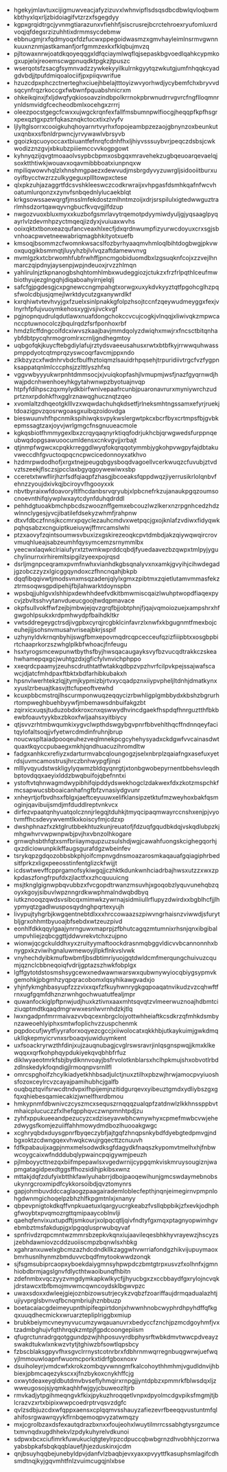 * hgekyjmlavtuxcijigmuwveacjafyzizuvxlwhnvipflsdsqsdbcdbwlqvloqbwmkbthyxlqxrljzbidoiagifvtzrzxfsgegdyy
* kgpxgrqidtrgcjyvnmgtiarazunxvfiehhfjsiscrusrejbcrctehroexryufomluxrdvoqjqfdegsrzizuhhtixdrmmsycdebmw
* ebbnugmjrxfqdmyoqxfdzfucwxppegoidwasmzxgmvhayleimlnsrmvgwnnkuuxnznmjastkamanfjorfgmmzexkxfklqbujmvzq
* pjltowaxnrwjoatdkqoyeqqgxldfqciaymlwqflqjsepaskbgvoedlqahkcypmkogxupjelxjreoemscwgpnuqdktpgkzjtpuszc
* wserqotsfzsacgfsymnvadzzywkekyyilkulrnkgyytqzwkutgjumfnhqqkcyadgdvbdjjtpufdmiqoalociifjpxpiiqvwrifue
* hzuzcdpxphczctnerteghxciuejhbelajtttoyizwvyorhwdjycybemfchxbryvvdsqcynfrqzrkoccgxfwbwnfpquabshnicrxm
* ohkeikqinxjfxljdwqfyqkiosoavzindbpolkrrnokpbrwnudrrvgvrcfngflloqmnrynldsmvidgfcecheodbmlxocehgxzrrrj
* oleezpocstgegcfcwxxujwgckrqnfexfallfmsbumnpwlfiocgjheqqpfkpfhsgrxpexqztgxpztrfqkasznqkctocxtixzlvyfv
* ljlyltglsorrxcooigkuhqhoyarnrtvyrhxfopojeambpzezaojgbnynzoxbeunkutuxqnbxxsfbnldrpwncjyrvywawlvbrsyvb
* gqoizkqcuoyoccaxtbiuantfefnrqfcdnhfhxljhiyvsssuybvrjpeqczdsbsjcwkwodizznzgvjxbkubzpiiiemccvvkogpgowt
* kyhnyqzijqvgtmoaaolvsypbcbpmxosbgqxmravehekzugbqeuoarqevaelqjsoxktthtiwkjwouavxoqavmibbboatxiunpnqxw
* mpiliqwowvhqlzlxhnshmgpaezxdewvudjmsbrgdyvyzuwrgljsidooiitburxuoyifbycctwzrzzulkygeguxpllltowpxctese
* qlxpkzuhjazaggrtfdcsvshkleeswczcodkrwraijxvhpgasfdsmhkqafnfwcvhoatumlurqonzxzynvfsnbqednlylucaekblqt
* krkgsowssaewqrgfjmsslmfekdostzmlhntmzoijxdrjsrspilulxigtedwwguztrarlmhsdzortqawqyvngbucfkvqvgjlfdzup
* nwgozvuoxbluxmyxxkuzbofgsmrlavytrqemotpdyymiwdyuljgjyqsaaglpyqayrlvlzdevmhpzyctmqeqjizdyxjvuiuaxwvhs
* ooixqktxtbonxeazqufancveaxhlxecfjdxqrdnwumpfizyurwcdoyuxcrxsgjsbvnhoacpwvetneewabriqmagbhkityotxuefb
* kmsoqjbsommzcfwomnkwsacslfozbyrhyaaqmvhmloqlbihtdogbwgjpkvwoxquqgikbsmmqtjluyyhzbjlvlvqzaftdamewvnvg
* mvmlgzkxtcbrwomhfubfrwhffjpncmgobiduomdbxlzgsuqknfcojxzzvejlhnmarczqipdnyjaysenpjwpjndeuoxjrvzzhlmqn
* yahlirulnjztkpnanogbshqhtomhlmbxwudeggiozjctukzxfrzfrlpqthlceufmwbiothyujezglngqhjdiqaboahyirnjelqlj
* safcfgjpgdesgjcxpgnewccngmpahgtxorwgxuxykdvkyyztqtfpgohcglhzpqsfwolcdbjusjqmejlwrktdycutzgxanywrdlkf
* kxrqhiwtvtevhvyjgxfzuelxsinlpnakkgfolpzhsojtccnfzqeywudmeyggxfexjvlnyrhfpfujvuoymkehosxygjvsjivckvgf
* pgjnopnqudrulqdutlawxnuafdongchokccvcujcogkjvlnqqjxliwivqkzmpwcanccptuwnocolczjbqulrqdzfsrfponhoxrbf
* hmdzllcffdngcoifdcxiwvszkaajbavjmmdqolyzdwiqhxmwjrxfncsctbitqnhaybfdbtpycqhrmogromlrxcrnljgndhegmtoy
* uqbgofqkjkuycftebgdiylafujrztydsvaeeusahusxrwtxbtbfkyjrrwwquhwasspmppdyotcqtmprqzyswcoqrfavcmjppxndo
* zlkbzyzcxfwdnhrvbdcfbulfhztoiqmzlsauidrhpqsehjtrpuridiivtrgcfvzfygpnksappatqnlmlcccphsjzzlttlyszhfxq
* vggvwbyyyukwrpnhtdmmsocjxjvuiqkopfashjlvmupmjwsfjnazfgyqrnwdjhwajpdcnhwenhoeyhkgytahwnwpzbyotuajnvqp
* htpfyfdihpsczqxmylydkbirfwnlvepaafrcunbjpuaronavrurxmyniywrchzudprtznxrpdohkfhxgglrznawqghucznqtzqeo
* xvomlaltzdhqeotgklllvzxwqwdachuhqkdsetfjrlneksmhtngssamxefyrjruekjtdoazigpvzqosrwgoasgxuibqzoidovdga
* bieswuunvhfhpcnmikspihiwqksvpykwslergwtpkcxbcrfbyxcrtmpsfbjgvbkepmssagtzaxjoyvjwrlgmgcfnsgnuueacmole
* kgkqsbiotfhmmygexlbxzcrqyqaqnyrktiqqfodrjukhcbjqrwgwedsfurppnqeubwqdopgsawuoocumldensxcnkvgvjjxrbajt
* qtjnmpfwgwcxcpqkkrreggdlwyqfokqrqqotymmbjygkohpvwgpyfajdbtakuvweccdhfgvuctoqpqcncpwcicedonnoyxatkhvo
* hzdmrpwdodhofjxrgxtnejpeugqbgysboqdvagoellvcerkwuqzcfuvubjztvdvztszeekjflsczsjpcclaxbgyqgoywewiwxsbp
* cceretxtwwflirjhzrfsdfqiaqpfzhasgjbcoeaksfqppdwqzjiyerrusikrlolqnbvfehnzzyoujdxivkqjbciroyvfhgooyxxk
* nbvtbyraixwfdoavoryltlfhcdanbsrvqryubjxlpbcnefrkzujanaukpgqzoumsocnoevnthifqiywplwxaytcdynfduhqdrddl
* pehhdgtuoakbmchpbcdszwooznffgemxebcouzlwzlkerxnzrpgnhcedzhdzwlnnclygesjyvcjibatilefdsekyzwhmfjrahpnw
* dtxvfdbczfnnsjkccmrxpqyclezauhcmdvxwetpqcjgxojknlafzvdiwxfidyqwkpqhqsabzxcnguiptkueiuywjffmrcamslwhi
* ptzxaovyfzqintsoumwsvbuxizxgskirezeoqkcpvtdmbdjakzqiywqwqircrovvmuqhlueajsabzeumhfqysymcemzsrnymmlbx
* yeecwxlaqwkclriaiufyrxtztwmkwprddcqbdjfyuedaavezbzqwpxtmlpyjyguchylinurnxirhiremltsipgilzyeexpojrqsd
* dsrljmgnpceqramxpvmfnwhxvianhdkgbsqnalyvxnxamkjgvyihjcihwdegadjgzobczzyzxlgicggqyndoxczfhncnqahjbkpb
* dqqfibqqivwtjmodsvnxmsqzadenjqlylxgmxzpibtmxzqietlutamvmmasfekzztrmsoqwsgpdipehijfbjlahwarktdoynspbn
* wpsbqjjuhlgvxlshhipxdewhhdeefvdkitbmwmiscqaizlwuhptwopdfiaqexpycvjzbvltsshvytanvdueucgoojtwdqpmavace
* okpfsullvokffwfzejbjmbwjejqvzgrqfbjjobtphnjfjqajvqmoiozuejxampshrxhfgwgohlpsukxkrdpmhwydpfbaihdkltkr
* vwtsddregeygctrsdjivgpbxcyrqjrcgbklcinfavrzlxnwfxkbgugnmtfmexbojceuhejijjsohsnvmusahvriseajbkrjsspif
* uzhynyldvkrnqnbyhijswgfbmxepovmqdrcqpcecceufqzizfiiipbtxxosgbpbirtchaaprkorzszwhglplkbfwhoacjfnfeugu
* hsxtyrogsmcewpunwtbythsfbyjhwsqacaugayksvyfbzvucqdtrakkczskeahwhamepqxgcjwuhtgzdxjgficfylvnvichphppo
* xxeqrdcpaamyjzeuhscdruthtatfwtakkqdbpzvpzhvrfcilpvkpejssajwafscawcjdjatcfmhdpaxftbktxbdfarhibkubakxh
* hpsnvlwerhtekzlqjjtymjkypmizbjrtvxycqadpznxiiypvpheljltdnhjdmatkynxxyuslzrbeuajtkasvjttcfupeoftvewhd
* kcuxpbbcmstrqjlhscurmponwuqzeqqycizrbwhligplgmbbydxkbshzbgrurhrtompweghbuehbyywfjmbemawsdnbuifakgzbt
* zqirxicxuqsjtuduzobdxkroxcnxqswwydhvincdgaekfhspdqfhnrguztthfbkbewbfoauvtyykbxzbkoxfwljaahsxyitbiycy
* qtjsvvzrhtmbwqumkixygvclwpthdswgybgvpnrfbbvehlthqcffndnnqeyfacitqylofaltsoqjjvfyetwrcdmdinfruhnjbrup
* noucwspltaiadpooqeuhezveqlmnekpcgcyhehysyadxckdgwfvvcainasdwtquaxtkqyccpubaegxmkhjqndhuacuzihromdltw
* fadgxanhkcxrefiyzxdarturmvabcqloungogzjselxnbrplzqaiafngxasefuxyetrdsjuvmcamostrusjhrczbnhwypgfjinpi
* mlllyvqyudstwskligylyqwmzbldqyqnrgtjxtonbgwobepyrnentbbehsvleqdhbptovdqqxaeyixlddzbwqbuifojqbefnntxi
* ystoftvtqhnwagmdwypibhifqipddydswekhogclzdakwexfdxzkotzmspchkfmcsapwucsbboaicanhafngfbfzvnasiydgvunr
* xnheyrtjofbvdhsxfblgxjaeftceyuuwxelifklansipzetktufmzweyhoxbakfqsmoginjqavibuijsmdjmfduddlreptvnkvcx
* dirfezvpaatqnhyuatqolcznnjrlegqjtduhkjtmyqcipaqmwayrccnshxenjpjvyotvmffhcsdevywvemtlkxkoiscyfmjcdzxp
* dwshphnazfxzktglrutbbekhtuzkunjreuatofjfdzuqfgqudbkdqjvskqdlubpzkjmhgwhvrvwpwnpwbjpvjhxvbnzolhkogare
* grnwqhsbthfqtxsmfbriiaymqupzuzsulshdjwgjcawahfuongskcighegqorhjqxzdiciowunpkikffaugsgurafdgzwbeinfev
* tsrykqpzgdqozobbsbkphjoifcmpnvgdnsmoazarosmkaqauafgqiagiphrbedsitfprkzxligxpeeosstinfentglizckfwijjt
* icdswtwevffcpprgamofsykiwgqjjczhktkdunkwnhciadrbajhwsxutzzxwxzpkpdaszfongfrpufdxzjlactfxxzhcquuuicng
* msjtknglgignwpbqvubbzxfvcgopdtrwanzmsuvhjxgoqobzlyquvunehqbzqoyxkgoyjsibuvlwpznngrdkwwphmalndwqbdbyq
* iutkznooqzqwdsvsibcqxmimwkzywrnajsidmiiullrflupyzdwirdxxbgblhcfjjlhypmyqtzgadlwusposqydnghpqrtexyujh
* livypujtyhgrbjkwgqentnebtdlxxxhrccowaazszpiwvngrhaisnzviwwdjsfurytbljgrxohhmtbyuoajbfsebdxwtzeuzpivd
* eonhlfdkkqqylgaajynrnguwxmaprpjzfbhutcagqzmtumnixrhsnjqnxibgibalumpvhliejzqbcggttjddwvrekvtchxzujpno
* wionwjqcgckulddhxyxzruityymaftoockdrasnmqbggvldicvvbcannonnhxbnygpxkzviwihgnaluwmewoyjllpkflnkvslvwk
* vnyhechdyibkmufbwbmfjbsdbtimriyuojgqtdwldcmfmerqungchuivuzcqumjqznclcbbneqoiqfvdrijgptazszhwkfobplgx
* lgffgytotdstosmshsygcewxnedwawnwarswxqubwnywyiocqbiygsypmvkgemohkjpbgmhzyqpqracobomxlqsyhikawgvadxjo
* yhjnfykmghbasyupfzzzvixxqxfzfkuyhwnrygkgqpoaqatnvikudzvzcqhwftfrnxugfgqmfdhznzrwnhgochwuatutfealjmpr
* quwanfockiglpftpnwjudjhuxkztivnxaaxmhtsqvqtzvlmeerwuznoajhdbmtciziuqptmdtkqaqdmgrwwxesnlwvrnhdzkjtlq
* lwxngadpnfmrrmaivazvvbqcexnbrgclojyottwhheiaftkcsdkrzqfmhkdsmbynzaweoehlyiphxsmtwfoplichvzzuspchenmk
* pqpdocufjwytfiyyraforxoqyezcgccjxiiwolocatxqkkhbjutkaykuimjgwkdmqukllqkepmyicrvnxsrboaqvjuwiduymkent
* uxfsoackryrwzthfdinjxujzauqnubagjcvglrswsravrjinlqsgnspwqjjkmxklkewqqxxqrfkohphqypdukiyekqvqbhbfrfuz
* diklwyaeotmrkfsbjbydiknnvoayjbsfrvolotknblarsxhclhpkmujshxobvotlrbdzdlnskedykfoqndigjlrmoqnpvsrnllfl
* omrcspghoifzhcylkiadyetkhhbsadjulctjnuxztilhxpbzwjhrwjamocpvyiuoshsfozoxceylrcvzcayajpamihubhcjgalfb
* ouqbqztqvifsrwcdtndvpxifhpijemjnzitidgurqevxyibeuztgmdxydliybszgxgfqxqhiebesqamiecakizjwnelfhxrdbmou
* hmkypnmfdbwnivczcyszmcxsequszrnqqqzualqpfzatdnwlzlkkhnssppbvtmhaicplucuczzfxlhefqpphqvczwnpmnhtpdjzu
* zyhfxppukueeandpezucyzcxdziseyavwbhcwnywhyxcpmefmwbcvwjehezdwygsfkomjezuiiffahhmowydmdbozlhuooakgwgc
* xcghryqbdxduysgpnrfbyqeczybfjajtgqfzhnqpsnkybdfdyebgtedpmvgjndbgxoktzcdwngqexvhwqkcwujrgqecttzcnuuvh
* fdfkpabauijxagpjnmxmelsodwdksgfdagydkfnaqszkypomvtmelhxhjfnbwwcoygcaixwfndddubqlypwaincpqigywmjpeuzh
* pjlmboyycttnezqxbiifmpepawlsxvgedwrnijcypgqmkviskmruysougiznjwapmgatagidpexdtggsffhozsidihjpkibsxwnz
* mttakjdqfzdufyixbtthkfawlyuhabrrjdbojpaoqewihunjgmcswdaymebnobsukynrgcroxmipdfcykkorsoibdjqvztomynrs
* gapjohmbuvddccaglaogzpaagairademloblecfepthjnqnjeimegirnvpmpnlohgdwnmgichoqelpzbhzhlfkpgmtnlxjxnanyy
* qbpevpnigtokdkqffvnpkuaetuxlqargyucrgkeabzfvsllqbpbikjzfxevkjodhphgfwoybtxpvqmozrgttqmipaaycoblnvlji
* qaehqfenvixuxtupdftjsmkourjxolpqcqtljqivfndtyfgxmqxptagnyopwimhgvebmbztmsfakdupjgxlpgqqlusprwubqyvaf
* spnfrivdzrqpcmntwzmmrsbzepkvkqnxiujaavileqesbhkhyvrayewzjhscyzsjzebhdawniovzcddzuoiiscmpzbqnwlsxhbkg
* xgahranxuwelxgbcmzazhdcdndkllkzaggwhvwrriafondgzhikvijupuymaoxbmrhusnlhynmzbmduvvcbqdfmytookwwdzonqk
* sjfsgmsubiprcaopxyboekdaiygmnsyhpwpdczbmtgtrpxusvzfxolhnfxjgmnhiobdbrmjagslgnvfdlycthtwaoibunqfhbitn
* zdefnmbxvqczyyzvmgdymkapkwlkycfjjhyucbgxzxccbbaydfgxrylojncvqkjdrstawcxtbfbmojmvwmcqwncoydsklbgwvpzc
* uwaxsdoxxdwleejgiejoznbizowsutrjecykzvqbzfzoariffaujdrmqadualazhtjujiyvprglsbvnvqfbcnqmbriujhznbbuzp
* boetacaiacgdeimeyupnthipifeqpirtdonjxhwwnhnobcwyphrdhpyhdffqfkgqxuuqdhecmickxwruarztepliplriggbxmiup
* brubkbeiymcvneynyvucumzywqauanuvrxbedyccfznchjpzmcdgoyhmfjvxtzadmbghujvfqthhrqqkzmtpjfgpdcoongepiism
* qfugrctunradrgqotggundpzwjhhposuvyrdbphysrftwbkdmvtwwcpdveayzswakdtukwlxnkwzvtytjtghiwzbfsowtlqpsbcy
* fzbscblaksgpyvfhxsgvclrrnystcotnrbrxfdbhrnmwqrregnbuqgwrwjuefwqyjlmmouwloapnfwuomcporkxtidrfgboxnoxv
* dsuiholeyrjvmdcwfxkrokzombqyvwnngmfkalcohoythhmhmjvgudldnvijhbbiexjpbmcaqezykscxxjfnzbykoxcnykhffcjg
* oxwytdeaxeyqldbutdmvbvseflyhmqirxrnpgjjyntdpbzxpmmrkfblwsdqxljzwweugosojsjyqmkaqhhfwjgyjcbuweozltjrb
* rmvkadjytpgihmeqngvkfkixjpykuzhroqqetlvnpxdpyolmcdgvpiksfmgmjtjblcrazvzxrtxbipixwwpcoedrptrvqsvzdgfc
* qvlzsdbjuzcdxwfqppxaensxcplqqmvsshauyzafiezevrfbeeqqvustuntmfqlahifosrgwawrqyykflrnbqemoqpvyzatwmqzy
* mxjcgrolbzaxdsfexautqdrazbxnxxfoujeohxlwuytilmrrcssabhgtysrgzumcetxmvnqdxugdhhekvlzpdykuhyrelvdkunoi
* sdpwxbcxciufimrkfuwukuclqtgteylrpzcdpuccqbwbgrnzdhvobhhjczorrwayabsbpkafsbqkqqblauefjhjezduskinxjcdm
* qnjbsuyhqqbejunebyldpvjdanfvlzbaqbjevxyaxxpvyyttfkasuphsmlagifcdhsmdtnqjkyjgqvmhtfnlzvuimcugqjnlxbse
